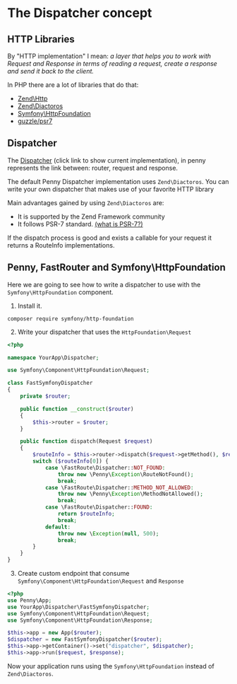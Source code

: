 # The Dispatcher concept

## HTTP Libraries

By "HTTP implementation" I mean: *a layer that helps you to work with Request and Response in terms of reading a request, create a response and send it back to the client.*

In PHP there are a lot of libraries that do that:

* [Zend\Http](https://github.com/zendframework/zend-http)
* [Zend\Diactoros](https://github.com/zendframework/zend-diactoros)
* [Symfony\HttpFoundation](https://github.com/symfony/HttpFoundation)
* [guzzle/psr7](https://github.com/guzzle/psr7)

## Dispatcher

The [Dispatcher](https://github.com/gianarb/penny/blob/master/src/Dispatcher.php) (click link to show current implementation), in penny represents the link between: router,
request and response.

The default Penny Dispatcher implementation uses `Zend\Diactoros`. You can write your own dispatcher that makes use of your favorite HTTP library

Main advantages gained by using `Zend\Diactoros` are:
* It is supported by the Zend Framework community
* It follows PSR-7 standard. [(what is PSR-7?)](http://www.php-fig.org/psr/psr-7/)

If the dispatch process is good and exists a callable for your request it returns a RouteInfo implementations.

## Penny, FastRouter and Symfony\HttpFoundation
Here we are going to see how to write a dispatcher to use with the `Symfony\HttpFoundation` component.

1. Install it.

```
composer require symfony/http-foundation
```

2. Write your dispatcher that uses the `HttpFoundation\Request`

```php
<?php

namespace YourApp\Dispatcher;

use Symfony\Component\HttpFoundation\Request;

class FastSymfonyDispatcher
{
    private $router;

    public function __construct($router)
    {
        $this->router = $router;
    }

    public function dispatch(Request $request)
    {
        $routeInfo = $this->router->dispatch($request->getMethod(), $request->getPathInfo());
        switch ($routeInfo[0]) {
            case \FastRoute\Dispatcher::NOT_FOUND:
                throw new \Penny\Exception\RouteNotFound();
                break;
            case \FastRoute\Dispatcher::METHOD_NOT_ALLOWED:
                throw new \Penny\Exception\MethodNotAllowed();
                break;
            case \FastRoute\Dispatcher::FOUND:
                return $routeInfo;
                break;
            default:
                throw new \Exception(null, 500);
                break;
        }
    }
}

```

3. Create custom endpoint that consume `Symfony\Component\HttpFoundation\Request` and `Response`

```php
<?php
use Penny\App;
use YourApp\Dispatcher\FastSymfonyDispatcher;
use Symfony\Component\HttpFoundation\Request;
use Symfony\Component\HttpFoundation\Response;

$this->app = new App($router);
$dispatcher = new FastSymfonyDispatcher($router);
$this->app->getContainer()->set("dispatcher", $dispatcher);
$this->app->run($request, $response);
```

Now your application runs using the  `Symfony\HttpFoundation` instead of `Zend\Diactoros`.

